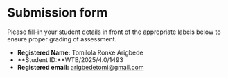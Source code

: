 # Submission form

Please fill-in your student details in front of the appropriate labels
below to ensure proper grading of assessment.

- **Registered Name:** Tomilola Ronke Arigbede
- **Student ID:**WTB/2025/4.0/1493
- **Registered email:** arigbedetomi@gmail.com
